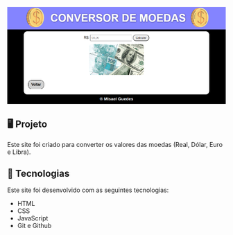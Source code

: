 <p>
    <img src="imagens/preview.png" alt="Prévia do Site"/>
</p>

## 🖥️ Projeto
Este site foi criado para converter os valores das moedas (Real, Dólar, Euro e Libra).

## 🚀 Tecnologias
Este site foi desenvolvido com as seguintes tecnologias:

- HTML
- CSS
- JavaScript
- Git e Github